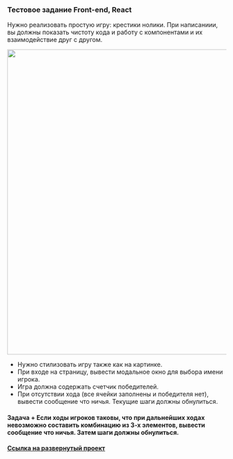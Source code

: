 ### Тестовое задание Front-end, React

Нужно реализовать простую игру: крестики нолики.
При написаниии, вы должны показать чистоту кода и работу с компонентами и их взаимодействие
друг с другом.

[<img src="E:\Програмирование\Frontend-testtask\iteam-tic-tac-toe\result-task.png" width="700"/>](E:\Програмирование\Frontend-testtask\iteam-tic-tac-toe\result-task.png)
 - Нужно стилизовать игру также как на картинке.
 - При входе на страницу, вывести модальное окно для выбора имени игрока.
 - Игра должна содержать счетчик победителей.
 - При отсутствии хода (все ячейки заполнены и победителя нет), вывести сообщение что ничья. Текущие шаги должны обнулиться.

#### Задача + Если ходы игроков таковы, что при дальнейших ходах невозможно составить комбинацию из 3-х элементов, вывести сообщение что ничья. Затем шаги должны обнулиться.

#### [Ссылка на развернутый проект](https://facebook.github.io/create-react-app/docs/running-tests)